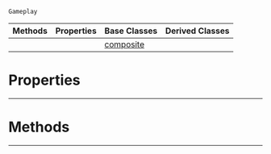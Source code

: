  `Gameplay`

|Methods|Properties|Base Classes|Derived Classes|
|---|---|---|---|
| | |[composite](https://plasmaengine.github.io/PlasmaDocs/Plasma1/C++/code_reference/class_reference/composite.md)| |


 #  Properties


---  
 #  Methods


---  
 

 